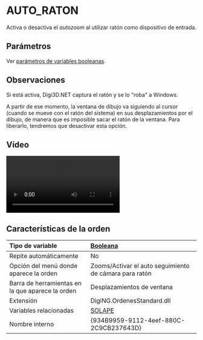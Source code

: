 # AUTO\_RATON

Activa o desactiva el _autozoom_ al utilizar ratón como dispositivo de entrada.

## Parámetros

Ver [parámetros de variables booleanas](../../../ordenes/variables/variables-booleanas.md).

## Observaciones

Si está activa, Digi3D.NET captura el ratón y se lo "roba" a Windows.

A partir de ese momento, la ventana de dibujo va siguiendo al cursor \(cuando se mueve con el ratón del sistema\) en sus desplazamientos por el dibujo, de manera que es imposible sacar el ratón de la ventana. Para liberarlo, tendremos que desactivar esta opción.

## Vídeo

![](https://digi21.blob.core.windows.net/videos-ayuda/AUTO\_RATON.mp4)



## Características de la orden

| Tipo de variable | [Booleana](../../../ordenes/variables/variables-booleanas.md) |
| :--- | :--- |
| Repite automáticamente | No |
| Opción del menú donde aparece la orden | Zooms/Activar el auto seguimiento de cámara para ratón |
| Barra de herramientas en la que aparece la orden | Desplazamientos de ventana |
| Extensión | DigiNG.OrdenesStandard.dll |
| Variables relacionadas | [SOLAPE](../s/solape.md) |
| Nombre interno | {934B9959-9112-4eef-880C-2C9CB237643D} |

